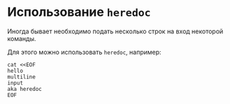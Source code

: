 # Использование `heredoc`

Иногда бывает необходимо подать несколько строк на вход некоторой команды.

Для этого можно использовать `heredoc`, например:

    cat <<EOF
    hello
    multiline
    input
    aka heredoc
    EOF
